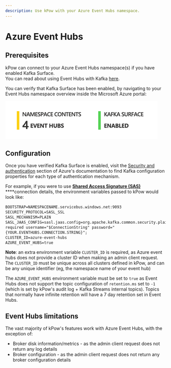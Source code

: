 ```yaml
---
description: Use kPow with your Azure Event Hubs namespace.
---
```


# Azure Event Hubs

## Prerequisites 

kPow can connect to your Azure Event Hubs namespace\(s\) if you have enabled Kafka Surface.   
You can read about using Event Hubs with Kafka [here](https://docs.microsoft.com/en-us/azure/event-hubs/event-hubs-for-kafka-ecosystem-overview).

You can verify that Kafka Surface has been enabled, by navigating to your Event Hubs namespace overview inside the Microsoft Azure portal:

![Verifying Kafka Surface is enabled](../.gitbook/assets/screen-shot-2021-03-16-at-3.46.10-pm.png)

## Configuration 

Once you have verified Kafka Surface is enabled, visit the [Security and authentication](https://docs.microsoft.com/en-us/azure/event-hubs/event-hubs-for-kafka-ecosystem-overview#security-and-authentication) section of Azure's documentation to find Kafka configuration properties for each type of authentication mechanism.

For example, if you were to use [**Shared Access Signature \(SAS\)**](https://docs.microsoft.com/en-us/azure/event-hubs/event-hubs-for-kafka-ecosystem-overview#shared-access-signature-sas) ****connection details, the environment variables passed to kPow would look like:

```text
BOOTSTRAP=NAMESPACENAME.servicebus.windows.net:9093
SECURITY_PROTOCOL=SASL_SSL
SASL_MECHANISM=PLAIN
SASL_JAAS_CONFIG=sasl.jaas.config=org.apache.kafka.common.security.plain.PlainLoginModule required username="$ConnectionString" password="{YOUR.EVENTHUBS.CONNECTION.STRING}";
CLUSTER_ID=azure-event-hubs
AZURE_EVENT_HUBS=true
```

**Note**: an extra environment variable `CLUSTER_ID` is required, as Azure event hubs does not provide a cluster ID when making an admin client request.   
The `CLUSTER_ID` must be unique across all clusters defined in kPow, and can be any unique identifier \(eg, the namespace name of your event hub\) 

The `AZURE_EVENT_HUBS` environment variable must be set to `true` as Event Hubs does not support the topic configuration of `retention.ms` set to `-1` \(which is set by kPow's audit log + Kafka Streams internal topics\). Topics that normally have infinite retention will have a 7 day retention set in Event Hubs.

## Event Hubs limitations

The vast majority of kPow's features work with Azure Event Hubs, with the exception of:

* Broker disk information/metrics - as the admin client request does not return any log details
* Broker configuration - as the admin client request does not return any broker configuration details

